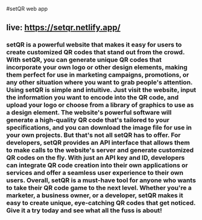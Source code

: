 #setQR web app

## live: https://setqr.netlify.app/

### setQR is a powerful website that makes it easy for users to create customized QR codes that stand out from the crowd. With setQR, you can generate unique QR codes that incorporate your own logo or other design elements, making them perfect for use in marketing campaigns, promotions, or any other situation where you want to grab people's attention. Using setQR is simple and intuitive. Just visit the website, input the information you want to encode into the QR code, and upload your logo or choose from a library of graphics to use as a design element. The website's powerful software will generate a high-quality QR code that's tailored to your specifications, and you can download the image file for use in your own projects. But that's not all setQR has to offer. For developers, setQR provides an API interface that allows them to make calls to the website's server and generate customized QR codes on the fly. With just an API key and ID, developers can integrate QR code creation into their own applications or services and offer a seamless user experience to their own users. Overall, setQR is a must-have tool for anyone who wants to take their QR code game to the next level. Whether you're a marketer, a business owner, or a developer, setQR makes it easy to create unique, eye-catching QR codes that get noticed. Give it a try today and see what all the fuss is about!

